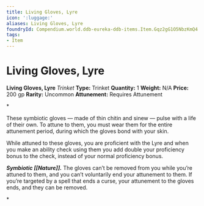 ```yaml
---
title: Living Gloves, Lyre
icon: ':luggage:'
aliases: Living Gloves, Lyre
foundryId: Compendium.world.ddb-eureka-ddb-items.Item.Gqz2gG1O5NbzKmQ4
tags:
- Item
---
```


# Living Gloves, Lyre

**Living Gloves, Lyre**
_Trinket_
**Type:** Trinket
**Quantity:** 1
**Weight:** N/A
**Price:** 200 gp
**Rarity:** Uncommon
**Attunement:** Requires Attunement

*<p>These symbiotic gloves — made of thin chitin and sinew — pulse with a life of their own. To attune to them, you must wear them for the entire attunement period, during which the gloves bond with your skin.

While attuned to these gloves, you are proficient with the Lyre and when you make an ability check using them you add double your proficiency bonus to the check, instead of your normal proficiency bonus.

***Symbiotic [[Nature]].*** The gloves can’t be removed from you while you’re attuned to them, and you can’t voluntarily end your attunement to them. If you’re targeted by a spell that ends a curse, your attunement to the gloves ends, and they can be removed.</p>*